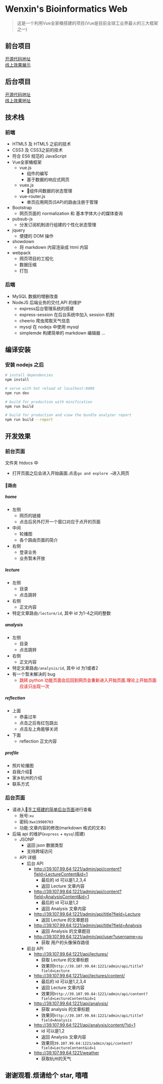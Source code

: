 # Wenxin's Bioinformatics Web
> 这是一个利用Vue全家桶搭建的项目(Vue是目前全球工业界最火的三大框架之一)

## 前台项目
[开源代码地址](https://github.com/Xinsen-Zhang/Wenxin-s-Bioinformatics-Web-User-Interface)<br/>
[线上效果展示](http://http://114.115.184.117/)
## 后台项目
[开源代码地址]()<br/>
[线上效果地址]()


## 技术栈

### 前端
* HTML5 及 HTML5 之前的技术
* CSS3 及 CSS3之前的技术
* 符合 ES6 规范的 JavaScript
* Vue全家桶框架
    * vue.js
        * 组件的编写
        * 基于数据的响应式网页
    * vuex.js
        * 组件间数据的状态管理
    * vue-router.js
        * 单页应用网页(SAP)的路由注册于管理
* Bootstrap
    * 网页页面的 normalization 和 基本字体大小的媒体查询
* pubsub-js
    * 分发订阅机制进行组建的个性化状态管理
* jquery
    * 便捷的 DOM 操作
*  showdown
    * 将 markdown 内容渲染成 html 内容
* webpack
    * 网页项目的工程化
    * 数据压缩
    * 打包
### 后端
* MySQL 数据的增删改查
* NodeJS 后端业务的交付,API 的维护
    * express后台管理系统的搭建
    * express-session 在后台系统中加入 session 机制
    * cheerio 爬虫爬取天气信息
    * mysql 在 nodejs 中使用 mysql
    * simplemde 构建简单的 markdown 编辑器
    ...

## 编译安装
### 安装 nodejs 之后
``` bash
# install dependencies
npm install

# serve with hot reload at localhost:8080
npm run dev

# build for production with minification
npm run build

# build for production and view the bundle analyzer report
npm run build --report
```

## 开发效果
### 前台页面
文件夹 htdocs 中
* 打开页面之后会进入开始画面.点击`go and explore →`进入网页
#### 路由
##### home
* 左侧
    * 网页的链接
    * 点击后另外打开一个窗口对应于点开的页面
* 中间
    * 轮播图
    * 各个路由页面的简介
* 右侧
    * 登录业务
    * 业务暂未开放
##### lecture
* 左侧
    * 目录
    * 点击跳转
* 右侧
    * 正文内容
* 特定文章路由`/lecture/id`, 其中 id 为1-4之间的整数
##### analysis
* 左侧
    * 目录
    * 点击跳转
* 右侧
    * 正文内容
* 特定文章路由`/analysis/id`, 其中 id 为1或者2
* 有一个暂未解决的 bug
    * <font color="#dd0000">跳转 python 功能页面会后回到网页会重新进入开始页面.理论上开始页面应该只出现一次</font>
##### reflection
* 上面
    * 恭喜过年
    * 点击之后有红包跳出
    * 点击左上角能够关闭
* 下面
    * reflection 正文内容
##### profile
* 照片轮播图
* 自我介绍
* 家乡杭州的介绍
* 联系方式

### 后台页面
* 请进入[手工搭建的简单后台页面](http://23.106.135.251:8080/admin)进行查看
    * 账号:`xu`
    * 密码:`Xwx19980703`
    * 功能:文章内容的修改(markdown 格式的文本)
* 后端 api 的维护(`express` + `mysql`搭建)
    * JSONP
        * 返回 json 数据类型
        * 支持跨域访问
    * API 详细
        * 后台 API
            * http://39.107.99.64:1221/admin/api/content?field=LectureContent&id=1
                * 最后的 id 可以是1,2,3,4
                * 返回 Lecture 文章内容
            * http://39.107.99.64:1221/admin/api/content?field=AnalysisContent&id=1
                * 最后的 id 可以是1,2
                * 返回 Analysis 文章内容
            * http://39.107.99.64:1221/admin/api/title?field=Lecture
                * 返回 Lecture 的文章题目
            * http://39.107.99.64:1221/admin/api/title?field=Analysis
                * 返回 Analysis 的文章题目
            * http://39.107.99.64:1221/admin/api/user?username=xu
                * 获取 用户的头像保存路径
        * 前台 API
            * http://39.107.99.64:1221/api/lectures/
                * 获取 Lecture 的文章标题
                * 效果同`http://39.107.99.64:1221/admin/api/title?field=Lecture`
            * http://39.107.99.64:1221/api/lectures/content/
                * 最后的 id 可以是1,2,3,4
                * 返回 Lecture 文章内容
                * 效果同`http://39.107.99.64:1221/admin/api/content?field=LectureContent&id=1`
            * http://39.107.99.64:1221/api/analysis/
                * 获取 analysis 的文章标题
                * 效果同`http://39.107.99.64:1221/admin/api/title?field=Analysis`
            * http://39.107.99.64:1221/api/analysis/content/?id=1
                * id 可以是1,2
                * 返回 Analysis 文章内容
                * 效果同`39.107.99.64:1221/admin/api/content?field=LectureContent&id=1`
            * http://39.107.99.64:1221/weather
                * 获取杭州的天气

## 谢谢观看.烦请给个 star, 嘻嘻